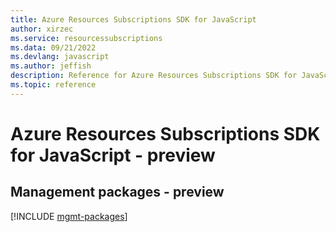 ```yaml
---
title: Azure Resources Subscriptions SDK for JavaScript
author: xirzec
ms.service: resourcessubscriptions
ms.data: 09/21/2022
ms.devlang: javascript
ms.author: jeffish
description: Reference for Azure Resources Subscriptions SDK for JavaScript
ms.topic: reference
---
```

# Azure Resources Subscriptions SDK for JavaScript - preview

## Management packages - preview
[!INCLUDE [mgmt-packages](resources-subscriptions-mgmt-index.md)]
